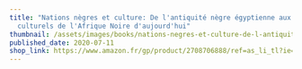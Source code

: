 ```yaml
---
title: "Nations nègres et culture: De l'antiquité nègre égyptienne aux problèmes
  culturels de l'Afrique Noire d'aujourd'hui"
thumbnail: /assets/images/books/nations-negres-et-culture-de-l-antiquite-negre-egyptienne-aux-problemes-culturels-de-l-afrique-noire-d-aujourd-hui.jpg
published_date: 2020-07-11
shop_link: https://www.amazon.fr/gp/product/2708706888/ref=as_li_tl?ie=UTF8&camp=1642&creative=6746&creativeASIN=2708706888&linkCode=as2&tag=aliapourvous-21&linkId=1d1fc81002bb0e34c34234ed7a6c3751
---
```

